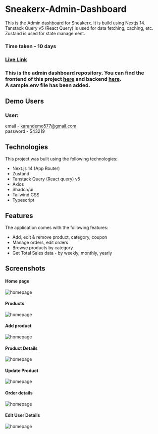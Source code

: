 # Sneakerx-Admin-Dashboard

This is the Admin dashboard for Sneakerx. It is build using Nextjs 14. Tanstack Query v5 (React Query) is used for data fetching, caching, etc. Zustand is used for state management.

### Time taken - 10 days

### [Live Link](https://sneakerx-admin.vercel.app)

### This is the admin dashboard repository. You can find the frontend of this project [here](https://github.com/karanch577/Sneakerx-frontend) and backend [here](https://github.com/karanch577/Sneakerx-backend).<br> A sample.env file has been added.

## Demo Users

### User: 
email - karandemo577@gmail.com <br>
password - 543219

## Technologies
This project was built using the following technologies:

- Next.js 14 (App Router)
- Zustand
- Tanstack Query (React query) v5
- Axios
- Shadcn/ui
- Tailwind CSS
- Typescript

## Features
The application comes with the following features:

- Add, edit & remove product, category, coupon
- Manage orders, edit orders
- Browse products by category
- Get Total Sales data - by weekly, monthly, yearly

## Screenshots

#### Home page

![homepage](./public/1.png)

#### Products

![homepage](./public/2.png)

#### Add product

![homepage](./public/3.png)

#### Product Details

![homepage](./public/4.png)

#### Update Product

![homepage](./public/5.png)

#### Order details

![homepage](./public/6.png)

#### Edit User Details

![homepage](./public/7.png)